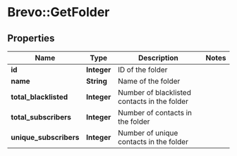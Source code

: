 # Brevo::GetFolder

## Properties
Name | Type | Description | Notes
------------ | ------------- | ------------- | -------------
**id** | **Integer** | ID of the folder | 
**name** | **String** | Name of the folder | 
**total_blacklisted** | **Integer** | Number of blacklisted contacts in the folder | 
**total_subscribers** | **Integer** | Number of contacts in the folder | 
**unique_subscribers** | **Integer** | Number of unique contacts in the folder | 


